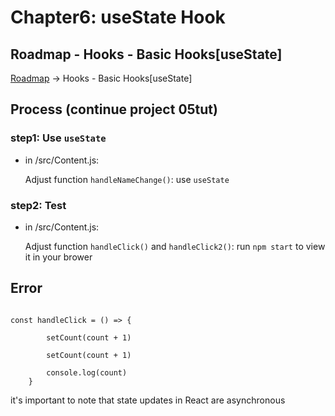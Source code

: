 # Chapter6:  useState Hook

## Roadmap - Hooks - Basic Hooks[useState]

[Roadmap](https://roadmap.sh/react)    ->    Hooks - Basic Hooks[useState]

## Process (continue project 05tut)

### step1: Use `useState`

- in /src/Content.js:

  Adjust function `handleNameChange()`: use `useState`

### step2: Test

- in /src/Content.js:

  Adjust function `handleClick()` and `handleClick2()`: run `npm start` to view it in your brower

## Error

<pre><code>
const handleClick = () => {

        setCount(count + 1)

        setCount(count + 1)
        
        console.log(count)
    }
</code></pre>

it's important to note that state updates in React are asynchronous






